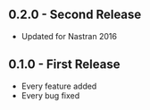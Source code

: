 ## 0.2.0 - Second Release
* Updated for Nastran 2016
## 0.1.0 - First Release
* Every feature added
* Every bug fixed

